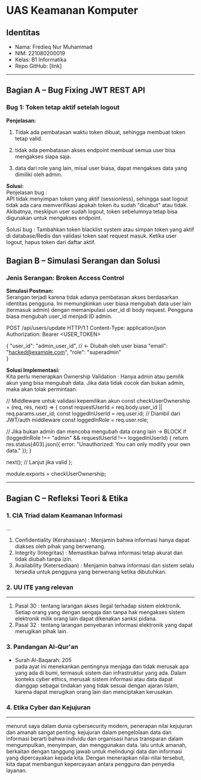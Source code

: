 # UAS Keamanan Komputer

## Identitas
- Nama: Fredieq Nur Muhammad
- NIM: 221080200019
- Kelas: B1 Informatika
- Repo GitHub: [link]

---

## Bagian A – Bug Fixing JWT REST API

### Bug 1: Token tetap aktif setelah logout
**Penjelasan:**  
1. Tidak ada pembatasan waktu token dibuat, sehingga membuat token tetap valid. 

2. tidak ada pembatasan akses endpoint membuat semua user bisa mengakses siapa saja.

3. data dari role yang lain, misal user biasa, dapat mengakses data yang dimiliki oleh admin.

**Solusi:**  
Penjelasan bug :  
API tidak menyimpan token yang aktif (sessionless), sehingga saat logout tidak ada cara memverifikasi apakah token itu sudah "dicabut" atau tidak. Akibatnya, meskipun user sudah logout, token sebelumnya tetap bisa digunakan untuk mengakses endpoint.

Solusi bug :
Tambahkan token blacklist system atau simpan token yang aktif di database/Redis dan validasi token saat request masuk. Ketika user logout, hapus token dari daftar aktif.


## Bagian B – Simulasi Serangan dan Solusi

### Jenis Serangan: Broken Access Control  
**Simulasi Postman:**  
Serangan terjadi karena tidak adanya pembatasan akses berdasarkan identitas pengguna. Ini memungkinkan user biasa mengubah data user lain (termasuk admin) dengan memanipulasi user_id di body request. Pengguna biasa mengubah user_id menjadi ID admin.

POST /api/users/update HTTP/1.1
Content-Type: application/json
Authorization: Bearer <USER_TOKEN>

{
  "user_id": "admin_user_id",  // <- Diubah oleh user biasa
  "email": "hacked@example.com",
  "role": "superadmin"  
}


**Solusi Implementasi:**  
Kita perlu menerapkan Ownership Validation : Hanya admin atau pemilik akun yang bisa mengubah data.
Jika data tidak cocok dan bukan admin, maka akan tolak permintaan.

// Middleware untuk validasi kepemilikan akun
const checkUserOwnership = (req, res, next) => {
  const requestUserId = req.body.user_id || req.params.user_id;
  const loggedInUserId = req.user.id;  // Diambil dari JWT/auth middleware
  const loggedInRole = req.user.role;

  // Jika bukan admin dan mencoba mengubah data orang lain → BLOCK
  if (loggedInRole !== "admin" && requestUserId !== loggedInUserId) {
    return res.status(403).json({ error: "Unauthorized: You can only modify your own data." });
  }

  next();  // Lanjut jika valid
};

module.exports = checkUserOwnership;


---

## Bagian C – Refleksi Teori & Etika

### 1. CIA Triad dalam Keamanan Informasi  
... 
1. Confidentiality (Kerahasiaan) : Menjamin bahwa informasi hanya dapat diakses oleh pihak yang berwenang. 
2. Integrity (Integritas) : Memastikan bahwa informasi tetap akurat dan tidak diubah tanpa izin. 
3. Availability (Ketersediaan) : Menjamin bahwa informasi dan sistem selalu tersedia untuk pengguna yang berwenang ketika dibutuhkan. 

### 2. UU ITE yang relevan 
---
1. Pasal 30 : tentang larangan akses ilegal terhadap sistem elektronik. Setiap orang yang dengan sengaja dan tanpa hak mengakses sistem elektronik milik orang lain dapat dikenakan sanksi pidana.
2. Pasal 32 : tentang larangan penyebaran informasi elektronik yang dapat merugikan pihak lain. 

### 3. Pandangan Al-Qur'an  
- Surah Al-Baqarah: 205  
pada ayat ini menekankan pentingnya menjaga dan tidak merusak apa yang ada di bumi, termasuk sistem dan infrastruktur yang ada. Dalam konteks cyber ethics, merusak sistem informasi atau data dapat dianggap sebagai tindakan yang tidak sesuai dengan ajaran Islam, karena dapat merugikan orang lain dan menciptakan kerusakan. 

### 4. Etika Cyber dan Kejujuran  
--- 
menurut saya dalam dunia cybersecurity modern, penerapan nilai kejujuran dan amanah sangat penting. kejujuran dalam pengelolaan data dan informasi berarti bahwa individu dan organisasi harus transparan dalam  mengumpulkan, menyimpan, dan menggunakan data. lalu untuk amanah, berkaitan dengan tanggung jawab untuk melindungi data dan informasi yang dipercayakan kepada kita. Dengan menerapkan nilai-nilai tersebut, kita dapat membangun kepercayaan antara pengguna dan penyedia layanan.
